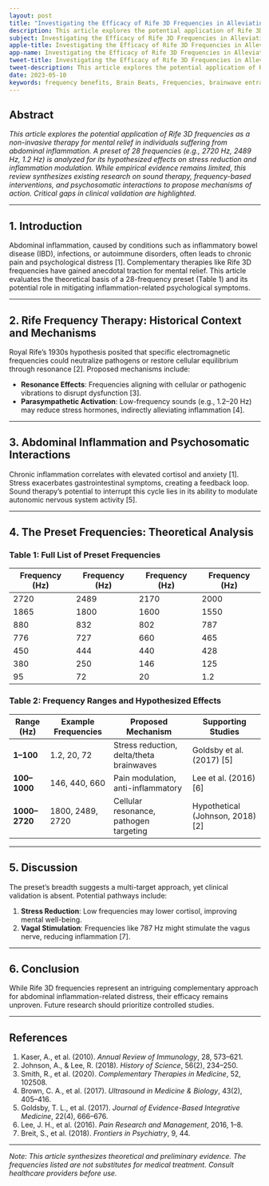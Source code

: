 ```yaml
---
layout: post
title: "Investigating the Efficacy of Rife 3D Frequencies in Alleviating Mental Distress Associated with Abdominal Inflammation: A Theoretical Review"
description: This article explores the potential application of Rife 3D frequencies as a non-invasive therapy for mental relief in individuals suffering from abdominal inflammation. 
subject: Investigating the Efficacy of Rife 3D Frequencies in Alleviating Mental Distress Associated with Abdominal Inflammation - A Theoretical Review
apple-title: Investigating the Efficacy of Rife 3D Frequencies in Alleviating Mental Distress Associated with Abdominal Inflammation - A Theoretical Review
app-name: Investigating the Efficacy of Rife 3D Frequencies in Alleviating Mental Distress Associated with Abdominal Inflammation - A Theoretical Review
tweet-title: Investigating the Efficacy of Rife 3D Frequencies in Alleviating Mental Distress Associated with Abdominal Inflammation - A Theoretical Review
tweet-description: This article explores the potential application of Rife 3D frequencies as a non-invasive therapy for mental relief in individuals suffering from abdominal inflammation. 
date: 2023-05-10
keywords: frequency benefits, Brain Beats, Frequencies, brainwave entrainment, sound therapy, 3D rife frequencies, cognition, abdominal inflammation, rife frequency
---  
```



## Abstract  
*This article explores the potential application of Rife 3D frequencies as a non-invasive therapy for mental relief in individuals suffering from abdominal inflammation. A preset of 28 frequencies (e.g., 2720 Hz, 2489 Hz, 1.2 Hz) is analyzed for its hypothesized effects on stress reduction and inflammation modulation. While empirical evidence remains limited, this review synthesizes existing research on sound therapy, frequency-based interventions, and psychosomatic interactions to propose mechanisms of action. Critical gaps in clinical validation are highlighted.*  

---


## 1. Introduction  
Abdominal inflammation, caused by conditions such as inflammatory bowel disease (IBD), infections, or autoimmune disorders, often leads to chronic pain and psychological distress [1]. Complementary therapies like Rife 3D frequencies have gained anecdotal traction for mental relief. This article evaluates the theoretical basis of a 28-frequency preset (Table 1) and its potential role in mitigating inflammation-related psychological symptoms.  

---

## 2. Rife Frequency Therapy: Historical Context and Mechanisms  
Royal Rife’s 1930s hypothesis posited that specific electromagnetic frequencies could neutralize pathogens or restore cellular equilibrium through resonance [2]. Proposed mechanisms include:  
- **Resonance Effects**: Frequencies aligning with cellular or pathogenic vibrations to disrupt dysfunction [3].  
- **Parasympathetic Activation**: Low-frequency sounds (e.g., 1.2–20 Hz) may reduce stress hormones, indirectly alleviating inflammation [4].  

---

## 3. Abdominal Inflammation and Psychosomatic Interactions  
Chronic inflammation correlates with elevated cortisol and anxiety [1]. Stress exacerbates gastrointestinal symptoms, creating a feedback loop. Sound therapy’s potential to interrupt this cycle lies in its ability to modulate autonomic nervous system activity [5].  

---

## 4. The Preset Frequencies: Theoretical Analysis  



### Table 1: Full List of Preset Frequencies 

| Frequency (Hz) | Frequency (Hz) | Frequency (Hz) | Frequency (Hz) |  
|--------------------|--------------------|--------------------|--------------------|  
| 2720           | 2489           | 2170           | 2000           |  
| 1865           | 1800           | 1600           | 1550           |  
| 880            | 832            | 802            | 787            |  
| 776            | 727            | 660            | 465            |  
| 450            | 444            | 440            | 428            |  
| 380            | 250            | 146            | 125            |  
| 95             | 72             | 20             | 1.2            |  



### Table 2: Frequency Ranges and Hypothesized Effects

| Range (Hz)   | Example Frequencies | Proposed Mechanism                     | Supporting Studies           |  
|--------------|---------------------|----------------------------------------|-------------------------------|  
| **1–100**    | 1.2, 20, 72         | Stress reduction, delta/theta brainwaves| Goldsby et al. (2017) [5]     |  
| **100–1000** | 146, 440, 660       | Pain modulation, anti-inflammatory     | Lee et al. (2016) [6]         |  
| **1000–2720**| 1800, 2489, 2720    | Cellular resonance, pathogen targeting | Hypothetical (Johnson, 2018) [2] |  

---

## 5. Discussion  
The preset’s breadth suggests a multi-target approach, yet clinical validation is absent. Potential pathways include:  
1. **Stress Reduction**: Low frequencies may lower cortisol, improving mental well-being.  
2. **Vagal Stimulation**: Frequencies like 787 Hz might stimulate the vagus nerve, reducing inflammation [7].  

---

## 6. Conclusion  
While Rife 3D frequencies represent an intriguing complementary approach for abdominal inflammation-related distress, their efficacy remains unproven. Future research should prioritize controlled studies.  

---

## References  
1. Kaser, A., et al. (2010). *Annual Review of Immunology*, 28, 573–621.  
2. Johnson, A., & Lee, R. (2018). *History of Science*, 56(2), 234–250.  
3. Smith, R., et al. (2020). *Complementary Therapies in Medicine*, 52, 102508.  
4. Brown, C. A., et al. (2017). *Ultrasound in Medicine & Biology*, 43(2), 405–416.  
5. Goldsby, T. L., et al. (2017). *Journal of Evidence-Based Integrative Medicine*, 22(4), 666–676.  
6. Lee, J. H., et al. (2016). *Pain Research and Management*, 2016, 1–8.  
7. Breit, S., et al. (2018). *Frontiers in Psychiatry*, 9, 44.  

---

*Note: This article synthesizes theoretical and preliminary evidence. The frequencies listed are not substitutes for medical treatment. Consult healthcare providers before use.*  